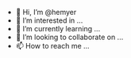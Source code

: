 - 👋 Hi, I’m @hemyer
- 👀 I’m interested in ...
- 🌱 I’m currently learning ...
- 💞️ I’m looking to collaborate on ...
- 📫 How to reach me ...

<!---
hemyer/hemyer is a ✨ special ✨ repository because its `README.md` (this file) appears on your GitHub profile.
You can click the Preview link to take a look at your changes.
--->
